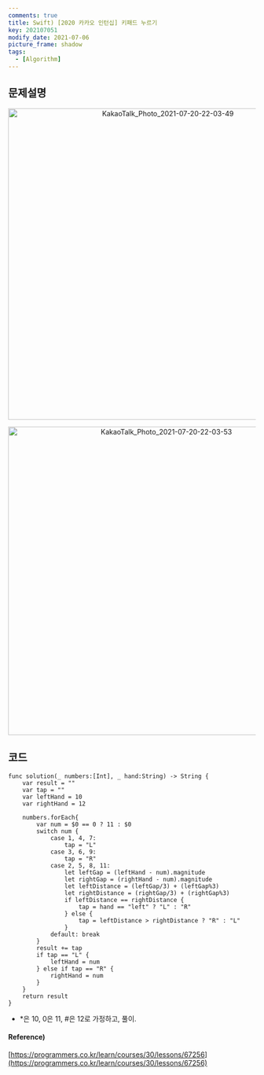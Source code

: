 ```yaml
---
comments: true
title: Swift) [2020 카카오 인턴십] 키패드 누르기
key: 202107051
modify_date: 2021-07-06
picture_frame: shadow
tags:
  - [Algorithm]
---
```

 
## 문제설명
 
<p style="text-align:center"><img width="634" alt="KakaoTalk_Photo_2021-07-20-22-03-49" src="https://user-images.githubusercontent.com/50580583/126329011-8d4df6ad-d808-4cce-827e-21478f6bc0c9.png"></p>   
<p style="text-align:center"><img width="628" alt="KakaoTalk_Photo_2021-07-20-22-03-53" src="https://user-images.githubusercontent.com/50580583/126329018-074340fe-3e91-4e71-92a5-7baa53046740.png"></p>   
 
## 코드
 
```
func solution(_ numbers:[Int], _ hand:String) -> String {
    var result = ""
    var tap = ""
    var leftHand = 10
    var rightHand = 12
    
    numbers.forEach{
        var num = $0 == 0 ? 11 : $0
        switch num {
            case 1, 4, 7:
                tap = "L"
            case 3, 6, 9:
                tap = "R"
            case 2, 5, 8, 11:
                let leftGap = (leftHand - num).magnitude
                let rightGap = (rightHand - num).magnitude
                let leftDistance = (leftGap/3) + (leftGap%3)
                let rightDistance = (rightGap/3) + (rightGap%3)
                if leftDistance == rightDistance {
                    tap = hand == "left" ? "L" : "R"
                } else {
                    tap = leftDistance > rightDistance ? "R" : "L"
                }
            default: break
        }
        result += tap
        if tap == "L" {
            leftHand = num
        } else if tap == "R" {
            rightHand = num
        }
    }
    return result
}
```
 
- *은 10, 0은 11, #은 12로 가정하고, 풀이.   
 
#### Reference)
 
[https://programmers.co.kr/learn/courses/30/lessons/67256](https://programmers.co.kr/learn/courses/30/lessons/67256)   
 
